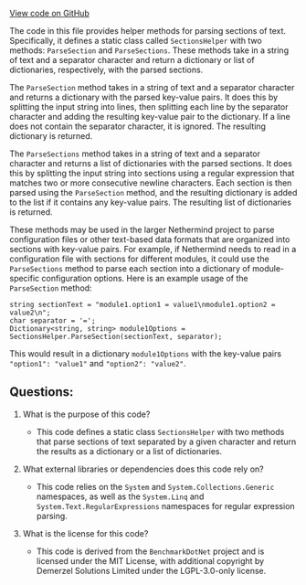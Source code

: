 [View code on GitHub](https://github.com/NethermindEth/nethermind/src/Nethermind/Nethermind.Init/Cpu/SectionsHelper.cs)

The code in this file provides helper methods for parsing sections of text. Specifically, it defines a static class called `SectionsHelper` with two methods: `ParseSection` and `ParseSections`. These methods take in a string of text and a separator character and return a dictionary or list of dictionaries, respectively, with the parsed sections.

The `ParseSection` method takes in a string of text and a separator character and returns a dictionary with the parsed key-value pairs. It does this by splitting the input string into lines, then splitting each line by the separator character and adding the resulting key-value pair to the dictionary. If a line does not contain the separator character, it is ignored. The resulting dictionary is returned.

The `ParseSections` method takes in a string of text and a separator character and returns a list of dictionaries with the parsed sections. It does this by splitting the input string into sections using a regular expression that matches two or more consecutive newline characters. Each section is then parsed using the `ParseSection` method, and the resulting dictionary is added to the list if it contains any key-value pairs. The resulting list of dictionaries is returned.

These methods may be used in the larger Nethermind project to parse configuration files or other text-based data formats that are organized into sections with key-value pairs. For example, if Nethermind needs to read in a configuration file with sections for different modules, it could use the `ParseSections` method to parse each section into a dictionary of module-specific configuration options. Here is an example usage of the `ParseSection` method:

```
string sectionText = "module1.option1 = value1\nmodule1.option2 = value2\n";
char separator = '=';
Dictionary<string, string> module1Options = SectionsHelper.ParseSection(sectionText, separator);
```

This would result in a dictionary `module1Options` with the key-value pairs `"option1": "value1"` and `"option2": "value2"`.
## Questions: 
 1. What is the purpose of this code?
    - This code defines a static class `SectionsHelper` with two methods that parse sections of text separated by a given character and return the results as a dictionary or a list of dictionaries.

2. What external libraries or dependencies does this code rely on?
    - This code relies on the `System` and `System.Collections.Generic` namespaces, as well as the `System.Linq` and `System.Text.RegularExpressions` namespaces for regular expression parsing.

3. What is the license for this code?
    - This code is derived from the `BenchmarkDotNet` project and is licensed under the MIT License, with additional copyright by Demerzel Solutions Limited under the LGPL-3.0-only license.